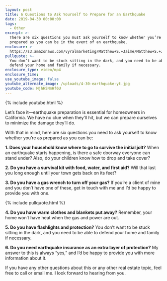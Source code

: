 ```yaml
---
layout: post
title: 6 Questions to Ask Yourself to Prepare for an Earthquake
date: 2019-04-30 00:00:00
tags:
  - Other
excerpt: >-
  There are six questions you must ask yourself to know whether you’re as
  prepared as you can be in the event of an earthquake.
enclosure: >-
  https://s3.amazonaws.com/vyralmarketing/Matthew+S.+Jaime/Matthew+S.+Jaime+and+Associates+_+6+Questions+to+Ask+Yourself+to+Prepare+for+an+Earthquake.mp4
pullquote: >-
  You don’t want to be stuck sitting in the dark, and you need to be able to
  defend your home and family if necessary.
enclosure_type: video/mp4
enclosure_time:
use_youtube_image: false
youtube_alternate_image: /uploads/4-30-earthquake-yt.jpg
youtube_code: MjhH5NmHf6U
---
```


{% include youtube.html %}

Let’s face it—earthquake preparation is essential for homeowners in California. We have no clue when they’ll hit, but we can prepare ourselves to minimize the damage they’ll do.

With that in mind, here are six questions you need to ask yourself to know whether you’re as prepared as you can be:

**1\. Does your household know where to go to survive the initial jolt?** When an earthquake starts happening, is there a safe doorway everyone can stand under? Also, do your children know how to drop and take cover?

**2\. Do you have a survival kit with food, water, and first aid?** Will that last you long enough until your town gets back on its feet?

**3\. Do you have a gas wrench to turn off your gas?** If you’re a client of mine and you don’t have one of these, get in touch with me and I’d be happy to provide you with one.

{% include pullquote.html %}

**4\. Do you have warm clothes and blankets put away?** Remember, your home won’t have heat when the gas and power are out.&nbsp;

**5\. Do you have flashlights and protection?** You don’t want to be stuck sitting in the dark, and you need to be able to defend your home and family if necessary.&nbsp;

**6\. Do you need earthquake insurance as an extra layer of protection?** My answer to this is always “yes,” and I’d be happy to provide you with more information about it.

If you have any other questions about this or any other real estate topic, feel free to call or email me. I look forward to hearing from you.